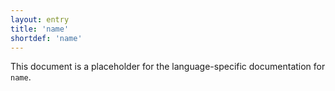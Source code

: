 ```yaml
---
layout: entry
title: 'name'
shortdef: 'name'
---
```


This document is a placeholder for the language-specific documentation
for `name`.
